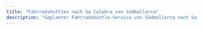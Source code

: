 ```yaml
---
title: "Fahrradshuttles nach Sa Calobra von Südmallorca"
description: "Geplanter Fahrradshuttle-Service von Südmallorca nach Sa Calobra. Fahren Sie eine Richtung, Shuttle zurück."
---
```


<!-- Content will be added later -->
